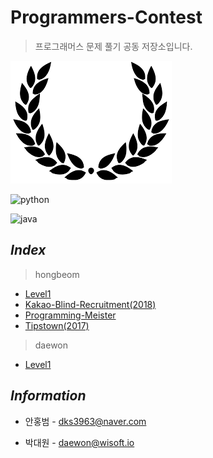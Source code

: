 # Programmers-Contest
> 프로그래머스 문제 풀기 공동 저장소입니다.

![flag](./img/flag.png)

![python](https://img.shields.io/badge/python-3.0-blueviolet.svg?style=plat&logo=python)  

![java](https://img.shields.io/badge/java-jdk10-orange.svg?style=plat&logo=java)  

## *Index*

> hongbeom

* [Level1](https://github.com/programmers-contest/Programmers/tree/master/hongbeom/level1)
* [Kakao-Blind-Recruitment(2018)](https://github.com/programmers-contest/Programmers/tree/master/hongbeom/kakao_blind_recruitment_2018)
* [Programming-Meister](https://github.com/programmers-contest/Programmers/tree/master/hongbeom/programmingMaster/)
* [Tipstown(2017)](https://github.com/programmers-contest/Programmers/tree/master/hongbeom/tipstown_2017)

> daewon

* [Level1]()

## *Information*

- 안홍범 - dks3963@naver.com

* 박대원 - daewon@wisoft.io